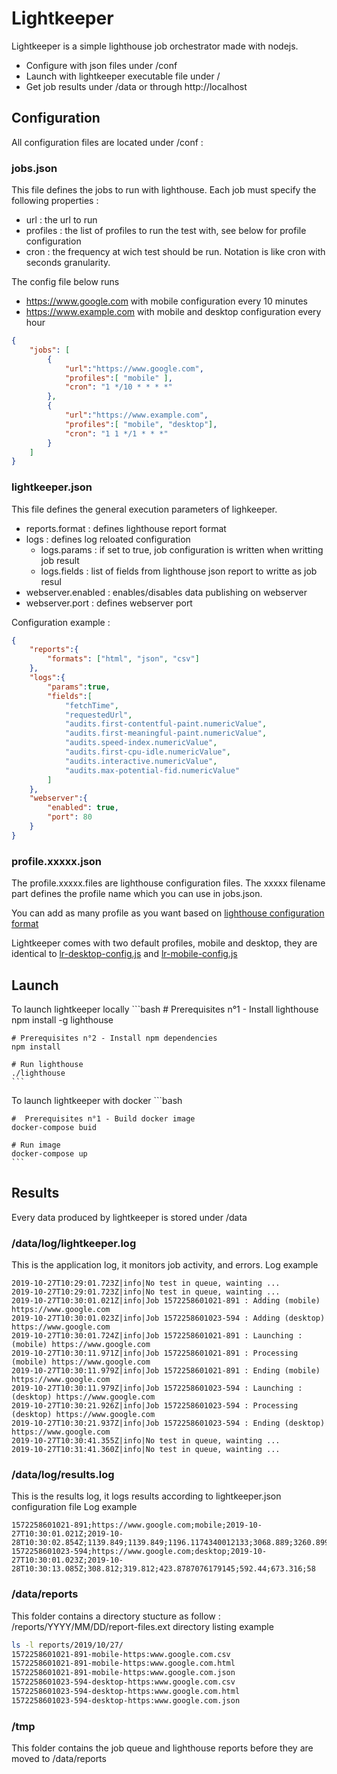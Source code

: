 # Lightkeeper

Lightkeeper is a simple lighthouse job orchestrator made with nodejs.
- Configure with json files under /conf
- Launch with lightkeeper executable file under /
- Get job results under /data or through http://localhost


## Configuration

All configuration files are located under /conf :

### jobs.json
This file defines the jobs to run with lighthouse. Each job must specify the following properties : 
- url : the url to run
- profiles : the list of profiles to run the test with, see below for profile configuration
- cron : the frequency at wich test should be run. Notation is like cron with seconds granularity.

The config file below runs 
- https://www.google.com with mobile configuration every 10 minutes
- https://www.example.com with mobile and desktop configuration every hour
```json
{
    "jobs": [
        {
            "url":"https://www.google.com",
            "profiles":[ "mobile" ],
            "cron": "1 */10 * * * *"
        },
        {
            "url":"https://www.example.com",
            "profiles":[ "mobile", "desktop"],
            "cron": "1 1 */1 * * *"
        }
    ]
}
```

### lightkeeper.json
This file defines the general execution parameters of lighkeeper.
- reports.format : defines lighthouse report format
- logs : defines log reloated configuration
  - logs.params : if set to true, job configuration is written when writting job result
  - logs.fields : list of fields from lighthouse json report to writte as job resul
- webserver.enabled : enables/disables data publishing on webserver
- webserver.port : defines webserver port

Configuration example :
```json
{
    "reports":{
        "formats": ["html", "json", "csv"]
    },
    "logs":{
        "params":true,
        "fields":[
            "fetchTime",
            "requestedUrl",
            "audits.first-contentful-paint.numericValue",
            "audits.first-meaningful-paint.numericValue",
            "audits.speed-index.numericValue",
            "audits.first-cpu-idle.numericValue",
            "audits.interactive.numericValue",
            "audits.max-potential-fid.numericValue"
        ]
    },
    "webserver":{
        "enabled": true,
        "port": 80
    }
}
```
### profile.xxxxx.json
The profile.xxxxx.files are lighthouse configuration files. The xxxxx filename part defines the profile name which you can use in jobs.json.

You can add as many profile as you want based on [lighthouse configuration format](https://github.com/GoogleChrome/lighthouse/blob/HEAD/docs/configuration.md)

Lightkeeper comes with two default profiles, mobile and desktop, they are identical to [lr-desktop-config.js](https://github.com/GoogleChrome/lighthouse/blob/master/lighthouse-core/config/lr-desktop-config.js) and [lr-mobile-config.js](https://github.com/GoogleChrome/lighthouse/blob/master/lighthouse-core/config/lr-mobile-config.js)


## Launch

To launch lightkeeper locally
    ```bash
    # Prerequisites n°1 - Install lighthouse
    npm install -g lighthouse

    # Prerequisites n°2 - Install npm dependencies
    npm install

    # Run lighthouse
    ./lighthouse
    ```

To launch lightkeeper with docker
    ```bash

    #  Prerequisites n°1 - Build docker image
    docker-compose buid

    # Run image
    docker-compose up
    ```

## Results

Every data produced by lightkeeper is stored under /data

### /data/log/lightkeeper.log
This is the application log, it monitors job activity, and errors. 
Log example
```log
2019-10-27T10:29:01.723Z|info|No test in queue, wainting ...
2019-10-27T10:29:01.723Z|info|No test in queue, wainting ...
2019-10-27T10:30:01.021Z|info|Job 1572258601021-891 : Adding (mobile) https://www.google.com
2019-10-27T10:30:01.023Z|info|Job 1572258601023-594 : Adding (desktop) https://www.google.com
2019-10-27T10:30:01.724Z|info|Job 1572258601021-891 : Launching : (mobile) https://www.google.com
2019-10-27T10:30:11.971Z|info|Job 1572258601021-891 : Processing (mobile) https://www.google.com
2019-10-27T10:30:11.979Z|info|Job 1572258601021-891 : Ending (mobile) https://www.google.com
2019-10-27T10:30:11.979Z|info|Job 1572258601023-594 : Launching : (desktop) https://www.google.com
2019-10-27T10:30:21.926Z|info|Job 1572258601023-594 : Processing (desktop) https://www.google.com
2019-10-27T10:30:21.937Z|info|Job 1572258601023-594 : Ending (desktop) https://www.google.com
2019-10-27T10:30:41.355Z|info|No test in queue, wainting ...
2019-10-27T10:31:41.360Z|info|No test in queue, wainting ...
```
### /data/log/results.log
This is the results log, it logs results according to lightkeeper.json configuration file
Log example
```log
1572258601021-891;https://www.google.com;mobile;2019-10-27T10:30:01.021Z;2019-10-28T10:30:02.854Z;1139.849;1139.849;1196.1174340012133;3068.889;3260.899;218
1572258601023-594;https://www.google.com;desktop;2019-10-27T10:30:01.023Z;2019-10-28T10:30:13.085Z;308.812;319.812;423.8787076179145;592.44;673.316;58
```

### /data/reports
This folder contains a directory stucture as follow : /reports/YYYY/MM/DD/report-files.ext
directory listing example 
```bash
ls -l reports/2019/10/27/
1572258601021-891-mobile-https:www.google.com.csv
1572258601021-891-mobile-https:www.google.com.html
1572258601021-891-mobile-https:www.google.com.json
1572258601023-594-desktop-https:www.google.com.csv
1572258601023-594-desktop-https:www.google.com.html
1572258601023-594-desktop-https:www.google.com.json
```

### /tmp
This folder contains the job queue and lighthouse reports before they are moved to /data/reports
